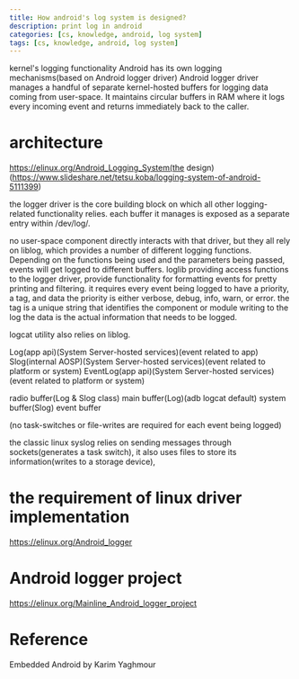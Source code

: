 ```yaml
---
title: How android's log system is designed? 
description: print log in android
categories: [cs, knowledge, android, log system]
tags: [cs, knowledge, android, log system]
---
```


kernel's logging functionality
Android has its own logging mechanisms(based on Android logger driver)
Android logger driver manages a handful of separate kernel-hosted buffers for logging data coming from user-space. It maintains circular buffers in RAM where it logs every incoming event and returns immediately back to the caller.


# architecture
https://elinux.org/Android_Logging_System(the design)(https://www.slideshare.net/tetsu.koba/logging-system-of-android-5111399)

the logger driver is the core building block on which all other logging-related functionality relies.
each buffer it manages is exposed as a separate entry within /dev/log/.

no user-space component directly interacts with that driver, but they all rely on liblog, which provides a number of different logging functions. Depending on the functions being used and the parameters being passed, events will get logged to different buffers. 
loglib providing access functions to the logger driver,
provide functionality for formatting events for pretty printing and filtering.
it requires every event being logged to have a priority, a tag, and data
the priority is either verbose, debug, info, warn, or error.
the tag is a unique string that identifies the component or module writing to the log
the data is the actual information that needs to be logged.


logcat utility also relies on liblog.


Log(app api)(System Server-hosted services)(event related to app)
Slog(internal AOSP)(System Server-hosted services)(event related to platform or system)
EventLog(app api)(System Server-hosted services)(event related to platform or system)


radio buffer(Log & Slog class)
main buffer(Log)(adb logcat default)
system buffer(Slog)
event buffer






(no task-switches or file-writes are required for each event being logged)

the classic linux syslog relies on sending messages through sockets(generates a task switch), it also uses files to store its information(writes to a storage device), 



# the requirement of linux driver implementation
https://elinux.org/Android_logger

# Android logger project
https://elinux.org/Mainline_Android_logger_project

# Reference
Embedded Android by Karim Yaghmour